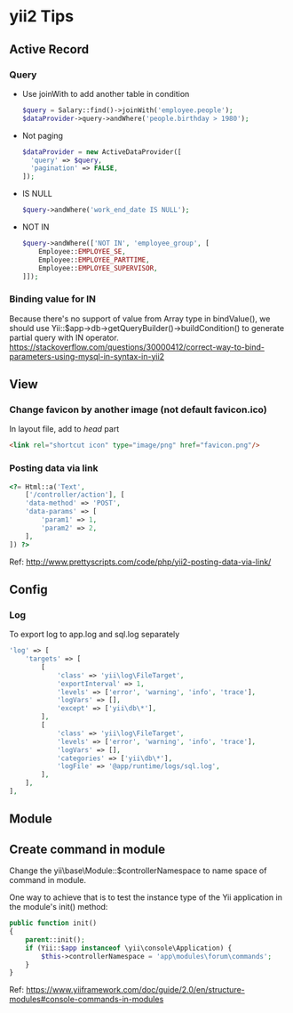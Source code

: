 # yii2 Tips

## Active Record

### Query

* Use joinWith to add another table in condition
  ```php
  $query = Salary::find()->joinWith('employee.people');
  $dataProvider->query->andWhere('people.birthday > 1980');
  ```
* Not paging
  ```php
  $dataProvider = new ActiveDataProvider([
    'query' => $query,
    'pagination' => FALSE,
  ]);
  ```
* IS NULL
  ```php
  $query->andWhere('work_end_date IS NULL');
  ```
* NOT IN
  ```php
  $query->andWhere(['NOT IN', 'employee_group', [
      Employee::EMPLOYEE_SE,
      Employee::EMPLOYEE_PARTTIME,
      Employee::EMPLOYEE_SUPERVISOR,
  ]]);
  ```
### Binding value for IN

Because there's no support of value from Array type in bindValue(), we should use Yii::$app->db->getQueryBuilder()->buildCondition() to generate partial query with IN operator.
https://stackoverflow.com/questions/30000412/correct-way-to-bind-parameters-using-mysql-in-syntax-in-yii2

## View

### Change favicon by another image (not default favicon.ico)

In layout file, add to *head* part
```html
<link rel="shortcut icon" type="image/png" href="favicon.png"/>
```

### Posting data via link

```php
<?= Html::a('Text',
    ['/controller/action'], [
    'data-method' => 'POST',
    'data-params' => [
        'param1' => 1,
        'param2' => 2,
    ],
]) ?>
```
Ref: http://www.prettyscripts.com/code/php/yii2-posting-data-via-link/

## Config

### Log

To export log to app.log and sql.log separately
```php
'log' => [
    'targets' => [
        [
            'class' => 'yii\log\FileTarget',
            'exportInterval' => 1,
            'levels' => ['error', 'warning', 'info', 'trace'],
            'logVars' => [],
            'except' => ['yii\db\*'],
        ],
        [
            'class' => 'yii\log\FileTarget',
            'levels' => ['error', 'warning', 'info', 'trace'],
            'logVars' => [],
            'categories' => ['yii\db\*'],
            'logFile' => '@app/runtime/logs/sql.log',
        ],
    ],
],
```

## Module

## Create command in module

Change the yii\base\Module::$controllerNamespace to name space of command in module.

One way to achieve that is to test the instance type of the Yii application in the module's init() method:
```php
public function init()
{
    parent::init();
    if (Yii::$app instanceof \yii\console\Application) {
        $this->controllerNamespace = 'app\modules\forum\commands';
    }
}
```

Ref: https://www.yiiframework.com/doc/guide/2.0/en/structure-modules#console-commands-in-modules

